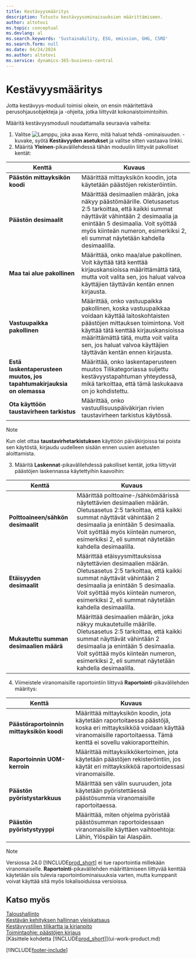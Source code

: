 ```yaml
---
title: Kestävyysmääritys
description: Tutustu kestävyysominaisuuksien määrittämiseen.
author: altotovi
ms.topic: conceptual
ms.devlang: al
ms.search.keywords: 'Sustainability, ESG, emission, GHG, CSRD'
ms.search.form: null
ms.date: 04/24/2024
ms.author: altotovi
ms.service: dynamics-365-business-central
---
```


# Kestävyysmääritys  

Jotta kestävyys-moduuli toimisi oikein, on ensin määritettävä perusohjausobjekteja ja -ohjeita, jotka liittyvät kokonaistoimintoihin.  

Määritä kestävyysmoduuli noudattamalla seuraavia vaiheita:  

1. Valitse ![Lamppu, joka avaa Kerro, mitä haluat tehdä -ominaisuuden.](media/ui-search/search_small.png "Kerro, mitä haluat tehdä") -kuvake, syötä **Kestävyyden asetukset** ja valitse sitten vastaava linkki.  
2. Määritä **Yleinen**-pikavälilehdessä tähän moduuliin liittyvät pakolliset kentät:   

|  Kenttä  |  Kuvaus  |  
|--------|--------------| 
| **Päästön mittayksikön koodi** | Määrittää mittayksikön koodin, jota käytetään päästöjen rekisteröintiin. |
| **Päästön desimaalit** | Määrittää desimaalien määrän, joka näkyy päästömäärille. Oletusasetus 2:5 tarkoittaa, että kaikki summat näyttävät vähintään 2 desimaalia ja enintään 5 desimaalia. Voit syöttää myös kiinteän numeron, esimerkiksi 2, eli summat näytetään kahdella desimaalilla. |
| **Maa tai alue pakollinen** | Määrittää, onko maa/alue pakollinen. Voit käyttää tätä kenttää kirjauskansioissa määrittämättä tätä, mutta voit valita sen, jos haluat valvoa käyttäjien täyttävän kentän ennen kirjausta. |
| **Vastuupaikka pakollinen** | Määrittää, onko vastuupaikka pakollinen, koska vastuupaikkaa voidaan käyttää laitoskohtaisten päästöjen mittauksen toimintona. Voit käyttää tätä kenttää kirjauskansioissa määrittämättä tätä, mutta voit valita sen, jos haluat valvoa käyttäjien täyttävän kentän ennen kirjausta. |
| **Estä laskentaperusteen muutos, jos tapahtumakirjauksia on olemassa** | Määrittää, onko laskentaperusteen muutos Tilikategoriassa suljettu kestävyystapahtuman yhteydessä, mikä tarkoittaa, että tämä laskukaava on jo kohdistettu. |
| **Ota käyttöön taustavirheen tarkistus** | Määrittää, onko vastuullisuuspäiväkirjan rivien taustavirheen tarkistus käytössä. |

> [!NOTE]
> Kun olet ottaa **taustavirhetarkistuksen** käyttöön päiväkirjoissa tai poista sen käytöstä, kirjaudu uudelleen sisään ennen uusien asetusten aloittamista.
 

3.  Määritä **Laskennat**-pikavälilehdessä pakolliset kentät, jotka liittyvät päästöjen laskennassa käytettyihin kaavoihin:  

|  Kenttä  |  Kuvaus  |  
|--------|--------------| 
| **Polttoaineen/sähkön desimaalit** | Määrittää polttoaine-/sähkömäärissä näytettävien desimaalien määrän. Oletusasetus 2:5 tarkoittaa, että kaikki summat näyttävät vähintään 2 desimaalia ja enintään 5 desimaalia. Voit syöttää myös kiinteän numeron, esimerkiksi 2, eli summat näytetään kahdella desimaalilla. |
| **Etäisyyden desimaalit** | Määrittää etäisyysmittauksissa näytettävien desimaalien määrän. Oletusasetus 2:5 tarkoittaa, että kaikki summat näyttävät vähintään 2 desimaalia ja enintään 5 desimaalia. Voit syöttää myös kiinteän numeron, esimerkiksi 2, eli summat näytetään kahdella desimaalilla. |
| **Mukautettu summan desimaalien määrä** | Määrittää desimaalien määrän, joka näkyy mukautetuille määrille. Oletusasetus 2:5 tarkoittaa, että kaikki summat näyttävät vähintään 2 desimaalia ja enintään 5 desimaalia. Voit syöttää myös kiinteän numeron, esimerkiksi 2, eli summat näytetään kahdella desimaalilla. |

4.  Viimeistele viranomaisille raportointiin liittyvä **Raportointi**-pikavälilehden määritys:   

|  Kenttä  |  Kuvaus  |  
|--------|--------------| 
| **Päästöraportoinnin mittayksikön koodi** | Määrittää mittayksikön koodin, jota käytetään raportoitaessa päästöjä, koska eri mittayksikköä voidaan käyttää viranomaisille raportoitaessa. Tämä kenttä ei sovellu vakioraportteihin. |
| **Raportoinnin UOM-kerroin** | Määrittää mittayksikkökertoimen, jota käytetään päästöjen rekisteröintiin, jos käytät eri mittayksikköä raportoidessasi viranomaisille. |
| **Päästön pyöristystarkkuus** | Määrittää sen välin suuruuden, jota käytetään pyöristettäessä päästösummia viranomaisille raportoitaessa. |
| **Päästön pyöristystyyppi** | Määrittää, miten ohjelma pyöristää päästösumman raportoidessaan viranomaisille käyttäen vaihtoehtoja: Lähin, Ylöspäin tai Alaspäin. |

>[!NOTE]
> Versiossa 24.0 [!INCLUDE[prod_short](includes/prod_short.md)] ei tue raportointia millekään viranomaiselle. **Raportointi**-pikavälilehden määrittämiseen liittyvää kenttää käytetään siis tulevia raportointiominaisuuksia varten, mutta kumppanit voivat käyttää sitä myös lokalisoiduissa versioissa.

## Katso myös  
[Taloushallinto](finance.md)  
[Kestävän kehityksen hallinnan yleiskatsaus](finance-manage-sustainability.md)    
[Kestävyystilien tilikartta ja kirjanpito](finance-sustainability-accounts-ledger.md)    
[Toimintaohje: päästöjen kirjaus](finance-sustainability-journal.md)  
[Käsittele kohdetta [!INCLUDE[prod_short](includes/prod_short.md)]](ui-work-product.md)  


[!INCLUDE[footer-include](includes/footer-banner.md)]
